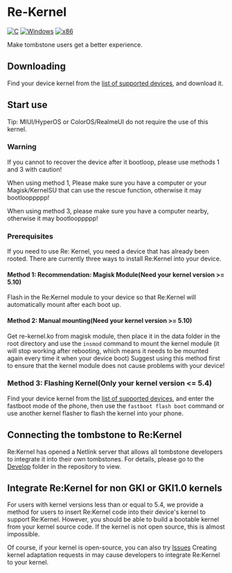 # Re-Kernel
[![C](https://img.shields.io/badge/language-C-%23f34b7d.svg?style=plastic)](https://en.wikipedia.org/wiki/C_(programming_language)) 
[![Windows](https://img.shields.io/badge/platform-Android-0078d7.svg?style=plastic)](https://en.wikipedia.org/wiki/Microsoft_Windows) 
[![x86](https://img.shields.io/badge/arch-AArch64-red.svg?style=plastic)](https://en.wikipedia.org/wiki/AArch64)

Make tombstone users get a better experience.

## Downloading
Find your device kernel from the [list of supported devices](https://github.com/Sakion-Team/Re-Kernel/tree/main/Supported-Devices), and download it.

## Start use
Tip: MIUI/HyperOS or ColorOS/RealmeUI do not require the use of this kernel.

### Warning
If you cannot to recover the device after it bootloop, please use methods 1 and 3 with caution!

When using method 1, Please make sure you have a computer or your Magisk/KernelSU that can use the rescue function, otherwise it may bootlooppppp!

When using method 3, please make sure you have a computer nearby, otherwise it may bootlooppppp!

### Prerequisites
If you need to use Re: Kernel, you need a device that has already been rooted. There are currently three ways to install Re:Kernel into your device.

#### Method 1: Recommendation: Magisk Module(Need your kernel version >= 5.10)
Flash in the Re:Kernel module to your device so that Re:Kernel will automatically mount after each boot up.

#### Method 2: Manual mounting(Need your kernel version >= 5.10)
Get re-kernel.ko from magisk module, then place it in the data folder in the root directory and use the `insmod` command to mount the kernel module (it will stop working after rebooting, which means it needs to be mounted again every time it when your device boot) Suggest using this method first to ensure that the kernel module does not cause problems with your device!

### Method 3: Flashing Kernel(Only your kernel version <= 5.4)
Find your device kernel from the [list of supported devices](https://github.com/Sakion-Team/Re-Kernel/tree/main/Supported-Devices), and enter the fastboot mode of the phone, then use the `fastboot flash boot` command or use another kernel flasher to flash the kernel into your phone.

## Connecting the tombstone to Re:Kernel
Re:Kernel has opened a Netlink server that allows all tombstone developers to integrate it into their own tombstones. For details, please go to the [Develop](https://github.com/Sakion-Team/Re-Kernel/tree/main/Develop) folder in the repository to view.

## Integrate Re:Kernel for non GKI or GKI1.0 kernels
For users with kernel versions less than or equal to 5.4, we provide a method for users to insert Re:Kernel code into their device's kernel to support Re:Kernel. However, you should be able to build a bootable kernel from your kernel source code. If the kernel is not open source, this is almost impossible.

Of course, if your kernel is open-source, you can also try [Issues](https://github.com/Sakion-Team/Re-Kernel/issues) Creating kernel adaptation requests in may cause developers to integrate Re:Kernel to your kernel.
